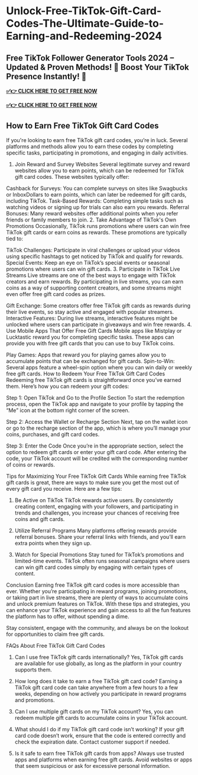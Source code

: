 # Unlock-Free-TikTok-Gift-Card-Codes-The-Ultimate-Guide-to-Earning-and-Redeeming-2024
## Free TikTok Follower Generator Tools 2024 – Updated & Proven Methods! 🚀 Boost Your TikTok Presence Instantly! 🚀
**[✅👉 CLICK HERE TO GET FREE NOW](https://millenniumit.xyz/tiktok)**

**[✅👉 CLICK HERE TO GET FREE NOW](https://millenniumit.xyz/tiktok)**

## How to Earn Free TikTok Gift Card Codes
If you're looking to earn free TikTok gift card codes, you’re in luck. Several platforms and methods allow you to earn these codes by completing specific tasks, participating in promotions, and engaging in daily activities.

1. Join Reward and Survey Websites
Several legitimate survey and reward websites allow you to earn points, which can be redeemed for TikTok gift card codes. These websites typically offer:

Cashback for Surveys: You can complete surveys on sites like Swagbucks or InboxDollars to earn points, which can later be redeemed for gift cards, including TikTok.
Task-Based Rewards: Completing simple tasks such as watching videos or signing up for trials can also earn you rewards.
Referral Bonuses: Many reward websites offer additional points when you refer friends or family members to join.
2. Take Advantage of TikTok's Own Promotions
Occasionally, TikTok runs promotions where users can win free TikTok gift cards or earn coins as rewards. These promotions are typically tied to:

TikTok Challenges: Participate in viral challenges or upload your videos using specific hashtags to get noticed by TikTok and qualify for rewards.
Special Events: Keep an eye on TikTok’s special events or seasonal promotions where users can win gift cards.
3. Participate in TikTok Live Streams
Live streams are one of the best ways to engage with TikTok creators and earn rewards. By participating in live streams, you can earn coins as a way of supporting content creators, and some streams might even offer free gift card codes as prizes.

Gift Exchange: Some creators offer free TikTok gift cards as rewards during their live events, so stay active and engaged with popular streamers.
Interactive Features: During live streams, interactive features might be unlocked where users can participate in giveaways and win free rewards.
4. Use Mobile Apps That Offer Free Gift Cards
Mobile apps like Mistplay or Lucktastic reward you for completing specific tasks. These apps can provide you with free gift cards that you can use to buy TikTok coins.

Play Games: Apps that reward you for playing games allow you to accumulate points that can be exchanged for gift cards.
Spin-to-Win: Several apps feature a wheel-spin option where you can win daily or weekly free gift cards.
How to Redeem Your Free TikTok Gift Card Codes
Redeeming free TikTok gift cards is straightforward once you’ve earned them. Here’s how you can redeem your gift codes:

Step 1: Open TikTok and Go to the Profile Section
To start the redemption process, open the TikTok app and navigate to your profile by tapping the “Me” icon at the bottom right corner of the screen.

Step 2: Access the Wallet or Recharge Section
Next, tap on the wallet icon or go to the recharge section of the app, which is where you’ll manage your coins, purchases, and gift card codes.

Step 3: Enter the Code
Once you’re in the appropriate section, select the option to redeem gift cards or enter your gift card code. After entering the code, your TikTok account will be credited with the corresponding number of coins or rewards.

Tips for Maximizing Your Free TikTok Gift Cards
While earning free TikTok gift cards is great, there are ways to make sure you get the most out of every gift card you receive. Here are a few tips:

1. Be Active on TikTok
TikTok rewards active users. By consistently creating content, engaging with your followers, and participating in trends and challenges, you increase your chances of receiving free coins and gift cards.

2. Utilize Referral Programs
Many platforms offering rewards provide referral bonuses. Share your referral links with friends, and you’ll earn extra points when they sign up.

3. Watch for Special Promotions
Stay tuned for TikTok’s promotions and limited-time events. TikTok often runs seasonal campaigns where users can win gift card codes simply by engaging with certain types of content.

Conclusion
Earning free TikTok gift card codes is more accessible than ever. Whether you’re participating in reward programs, joining promotions, or taking part in live streams, there are plenty of ways to accumulate coins and unlock premium features on TikTok. With these tips and strategies, you can enhance your TikTok experience and gain access to all the fun features the platform has to offer, without spending a dime.

Stay consistent, engage with the community, and always be on the lookout for opportunities to claim free gift cards.

FAQs About Free TikTok Gift Card Codes
1. Can I use free TikTok gift cards internationally?
Yes, TikTok gift cards are available for use globally, as long as the platform in your country supports them.

2. How long does it take to earn a free TikTok gift card code?
Earning a TikTok gift card code can take anywhere from a few hours to a few weeks, depending on how actively you participate in reward programs and promotions.

3. Can I use multiple gift cards on my TikTok account?
Yes, you can redeem multiple gift cards to accumulate coins in your TikTok account.

4. What should I do if my TikTok gift card code isn’t working?
If your gift card code doesn’t work, ensure that the code is entered correctly and check the expiration date. Contact customer support if needed.

5. Is it safe to earn free TikTok gift cards from apps?
Always use trusted apps and platforms when earning free gift cards. Avoid websites or apps that seem suspicious or ask for excessive personal information.

